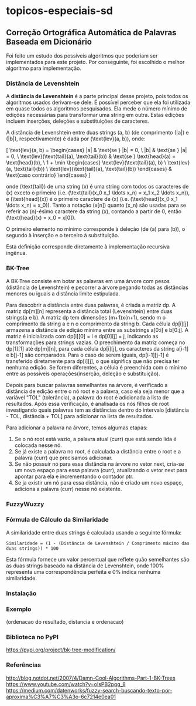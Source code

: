 # topicos-especiais-sd
## Correção Ortográfica Automática de Palavras Baseada em Dicionário

Foi feito um estudo dos possíveis algoritmos que poderiam ser implementados para este projeto. Por conseguinte, foi escolhido o melhor algoritmo para implementação.

### Distância de Levenshtein

A **distância de Levenshtein** é a parte principal desse projeto, pois todos os algoritmos usados derivam-se dele. É possível perceber que ela foi utilizada em quase todos os algoritmos pesquisados. Ela mede o número mínimo de edições necessárias para transformar uma string em outra. Estas edições incluem inserções, deleções e substituições de caracteres.


A distância de Levenshtein entre duas strings \(a, b\) (de comprimento \(|a|\) e \(|b|\), respectivamente) é dada por \(\text{lev}(a, b)\), onde:

\[ 
\text{lev}(a, b) =
\begin{cases} 
|a| & \text{se } |b| = 0, \\
|b| & \text{se } |a| = 0, \\
\text{lev}(\text{tail}(a), \text{tail}(b)) & \text{se } \text{head}(a) = \text{head}(b), \\
1 + \min \begin{cases} 
\text{lev}(\text{tail}(a), b) \\
\text{lev}(a, \text{tail}(b)) \\
\text{lev}(\text{tail}(a), \text{tail}(b))
\end{cases} & \text{caso contrário}
\end{cases}
\]

onde \(\text{tail}\) de uma string \(x\) é uma string com todos os caracteres de \(x\) exceto o primeiro (i.e. \(\text{tail}(x_0 x_1 \ldots x_n) = x_1 x_2 \ldots x_n\)), e \(\text{head}(x)\) é o primeiro caractere de \(x\) (i.e. \(\text{head}(x_0 x_1 \ldots x_n) = x_0\)). Tanto a notação \(x[n]\) quanto \(x_n\) são usadas para se referir ao \(n\)-ésimo caractere da string \(x\), contando a partir de 0, então \(\text{head}(x) = x_0 = x[0]\).

O primeiro elemento no mínimo corresponde à deleção (de \(a\) para \(b\)), o segundo à inserção e o terceiro à substituição.

Esta definição corresponde diretamente à implementação recursiva ingênua.



### BK-Tree

A BK-Tree consiste em botar as palavras em uma árvore com pesos (distância de Levenshtein) e pecorrer a árvore pegando todas as distâncias menores ou iguais a distância limite estipulada. 

Para descobrir a distância entre duas palavras, é criada a matriz dp. A matriz dp[m][n] representa a distância total (Levenshtein) entre duas strings(a e b). A matriz dp tem dimensões (m+1)x(n+1), sendo m o comprimento da string a e n o comprimento da string b. Cada célula dp[i][j] armazena a distância de edição mínima entre as substrings a[0:i] e b[0:j]. A matriz é inicializada com dp[i][0] = i e dp[0][j] = j, indicando as transformações para strings vazias. O preechimento da matriz começa no dp[1][1] até dp[m][n], para cada célula dp[i][j], os caracteres da string a[i-1] e b[j-1] são comparados. Para o caso de serem iguais, dp[i-1][j-1] é transferido diretamente para dp[i][j], o que significa que não precisa ter nenhuma edição. Se forem diferentes, a célula é preenchida com o mínimo entre as possíveis operações(inserção, deleção e substituição).

Depois para buscar palavras semelhantes na árvore, é verificado a distância de edição entre o nó root e a palavra, caso ela seja menor que a variável "TOL" (tolerância), a palavra do root é adicionada a lista de resultados. Após essa verificação, é analisada os nós filhos de root investigando quais palavras tem as distâncias dentro do intervalo [distância - TOL, distância + TOL] para adicionar na lista de resultados.

Para adicionar a palavra na árvore, temos algumas etapas:
1. Se o nó root está vazio, a palavra atual (curr) que está sendo lida é colocada nesse nó.
2. Se já existe a palavra no root, é calculada a distância entre o root e a palavra (curr) que precisamos adicionar.
3. Se não possuir nó para essa distância na árvore no vetor next, cria-se um novo espaço para essa palavra (curr), atualizando o vetor next para apontar para ela e incrementando o contador ptr.
4. Se ja existir um nó para essa distância, não é criado um novo espaço, adiciona a palavra (curr) nesse nó existente. 



### FuzzyWuzzy


### Fórmula de Cálculo da Similaridade

A similaridade entre duas strings é calculada usando a seguinte fórmula:

```plaintext
Similaridade = (1 - (Distância de Levenshtein / Comprimento máximo das duas strings)) * 100
```
Esta fórmula fornece um valor percentual que reflete quão semelhantes são as duas strings baseado na distância de Levenshtein, onde 100% representa uma correspondência perfeita e 0% indica nenhuma similaridade.



### Instalação

### Exemplo 

(ordenacao do resultado, distancia e ordenacao) 

### Biblioteca no PyPI
https://pypi.org/project/bk-tree-modification/

### Referências
http://blog.notdot.net/2007/4/Damn-Cool-Algorithms-Part-1-BK-Trees \
https://www.youtube.com/watch?v=oIsPB2pqq_8 \
https://medium.com/datenworks/fuzzy-search-buscando-texto-por-aproxima%C3%A7%C3%A3o-6c7214e0ea01
